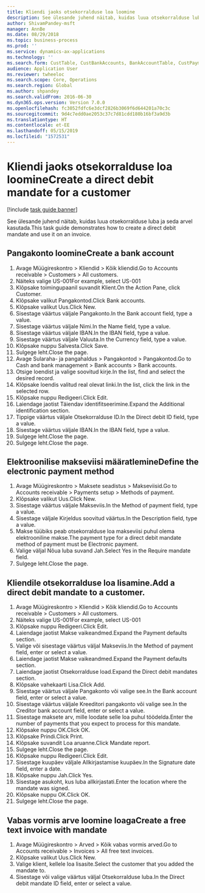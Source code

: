 ```yaml
---
title: Kliendi jaoks otsekorralduse loa loomine
description: See ülesande juhend näitab, kuidas luua otsekorralduse luba ja seda arvel kasutada.
author: ShivamPandey-msft
manager: AnnBe
ms.date: 08/29/2018
ms.topic: business-process
ms.prod: ''
ms.service: dynamics-ax-applications
ms.technology: ''
ms.search.form: CustTable, CustBankAccounts, BankAccountTable, CustPaymMode, CustDirectDebitMandate, BankAccountTableLookUp, SrsReportViewerForm,  LogisticsAddressCityLookup, CustFreeInvoice, CustTableLookup
audience: Application User
ms.reviewer: twheeloc
ms.search.scope: Core, Operations
ms.search.region: Global
ms.author: shpandey
ms.search.validFrom: 2016-06-30
ms.dyn365.ops.version: Version 7.0.0
ms.openlocfilehash: fc3052fdfc6e3dcf2826b3069f6d644201a70c3c
ms.sourcegitcommit: 9d4c7edd0ae2053c37c7d81cdd180b16bf3a9d3b
ms.translationtype: HT
ms.contentlocale: et-EE
ms.lasthandoff: 05/15/2019
ms.locfileid: "1572531"
---
```

# <a name="create-a-direct-debit-mandate-for-a-customer"></a><span data-ttu-id="fdd3f-103">Kliendi jaoks otsekorralduse loa loomine</span><span class="sxs-lookup"><span data-stu-id="fdd3f-103">Create a direct debit mandate for a customer</span></span>

[!include [task guide banner](../../includes/task-guide-banner.md)]

<span data-ttu-id="fdd3f-104">See ülesande juhend näitab, kuidas luua otsekorralduse luba ja seda arvel kasutada.</span><span class="sxs-lookup"><span data-stu-id="fdd3f-104">This task guide demonstrates how to create a direct debit mandate and use it on an invoice.</span></span>


## <a name="create-a-bank-account"></a><span data-ttu-id="fdd3f-105">Pangakonto loomine</span><span class="sxs-lookup"><span data-stu-id="fdd3f-105">Create a bank account</span></span>
1. <span data-ttu-id="fdd3f-106">Avage Müügireskontro > Kliendid > Kõik kliendid.</span><span class="sxs-lookup"><span data-stu-id="fdd3f-106">Go to Accounts receivable > Customers > All customers.</span></span>
2. <span data-ttu-id="fdd3f-107">Näiteks valige US-001</span><span class="sxs-lookup"><span data-stu-id="fdd3f-107">For example, select US-001</span></span>
3. <span data-ttu-id="fdd3f-108">Klõpsake toimingupaanil suvandit Klient.</span><span class="sxs-lookup"><span data-stu-id="fdd3f-108">On the Action Pane, click Customer.</span></span>
4. <span data-ttu-id="fdd3f-109">Klõpsake valikut Pangakontod.</span><span class="sxs-lookup"><span data-stu-id="fdd3f-109">Click Bank accounts.</span></span>
5. <span data-ttu-id="fdd3f-110">Klõpsake valikut Uus.</span><span class="sxs-lookup"><span data-stu-id="fdd3f-110">Click New.</span></span>
6. <span data-ttu-id="fdd3f-111">Sisestage väärtus väljale Pangakonto.</span><span class="sxs-lookup"><span data-stu-id="fdd3f-111">In the Bank account field, type a value.</span></span>
7. <span data-ttu-id="fdd3f-112">Sisestage väärtus väljale Nimi.</span><span class="sxs-lookup"><span data-stu-id="fdd3f-112">In the Name field, type a value.</span></span>
8. <span data-ttu-id="fdd3f-113">Sisestage väärtus väljale IBAN.</span><span class="sxs-lookup"><span data-stu-id="fdd3f-113">In the IBAN field, type a value.</span></span>
9. <span data-ttu-id="fdd3f-114">Sisestage väärtus väljale Valuuta.</span><span class="sxs-lookup"><span data-stu-id="fdd3f-114">In the Currency field, type a value.</span></span>
10. <span data-ttu-id="fdd3f-115">Klõpsake nuppu Salvesta.</span><span class="sxs-lookup"><span data-stu-id="fdd3f-115">Click Save.</span></span>
11. <span data-ttu-id="fdd3f-116">Sulgege leht.</span><span class="sxs-lookup"><span data-stu-id="fdd3f-116">Close the page.</span></span>
12. <span data-ttu-id="fdd3f-117">Avage Sularaha- ja pangahaldus > Pangakontod > Pangakontod.</span><span class="sxs-lookup"><span data-stu-id="fdd3f-117">Go to Cash and bank management > Bank accounts > Bank accounts.</span></span>
13. <span data-ttu-id="fdd3f-118">Otsige loendist ja valige soovitud kirje.</span><span class="sxs-lookup"><span data-stu-id="fdd3f-118">In the list, find and select the desired record.</span></span>
14. <span data-ttu-id="fdd3f-119">Klõpsake loendis valitud real olevat linki.</span><span class="sxs-lookup"><span data-stu-id="fdd3f-119">In the list, click the link in the selected row.</span></span>
15. <span data-ttu-id="fdd3f-120">Klõpsake nuppu Redigeeri.</span><span class="sxs-lookup"><span data-stu-id="fdd3f-120">Click Edit.</span></span>
16. <span data-ttu-id="fdd3f-121">Laiendage jaotist Täiendav identifitseerimine.</span><span class="sxs-lookup"><span data-stu-id="fdd3f-121">Expand the Additional identification section.</span></span>
17. <span data-ttu-id="fdd3f-122">Tippige väärtus väljale Otsekorralduse ID.</span><span class="sxs-lookup"><span data-stu-id="fdd3f-122">In the Direct debit ID field, type a value.</span></span>
18. <span data-ttu-id="fdd3f-123">Sisestage väärtus väljale IBAN.</span><span class="sxs-lookup"><span data-stu-id="fdd3f-123">In the IBAN field, type a value.</span></span>
19. <span data-ttu-id="fdd3f-124">Sulgege leht.</span><span class="sxs-lookup"><span data-stu-id="fdd3f-124">Close the page.</span></span>
20. <span data-ttu-id="fdd3f-125">Sulgege leht.</span><span class="sxs-lookup"><span data-stu-id="fdd3f-125">Close the page.</span></span>

## <a name="define-the-electronic-payment-method"></a><span data-ttu-id="fdd3f-126">Elektroonilise makseviisi määratlemine</span><span class="sxs-lookup"><span data-stu-id="fdd3f-126">Define the electronic payment method</span></span>
1. <span data-ttu-id="fdd3f-127">Avage Müügireskontro > Maksete seadistus > Makseviisid.</span><span class="sxs-lookup"><span data-stu-id="fdd3f-127">Go to Accounts receivable > Payments setup > Methods of payment.</span></span>
2. <span data-ttu-id="fdd3f-128">Klõpsake valikut Uus.</span><span class="sxs-lookup"><span data-stu-id="fdd3f-128">Click New.</span></span>
3. <span data-ttu-id="fdd3f-129">Sisestage väärtus väljale Makseviis.</span><span class="sxs-lookup"><span data-stu-id="fdd3f-129">In the Method of payment field, type a value.</span></span>
4. <span data-ttu-id="fdd3f-130">Sisestage väljale Kirjeldus soovitud väärtus.</span><span class="sxs-lookup"><span data-stu-id="fdd3f-130">In the Description field, type a value.</span></span>
5. <span data-ttu-id="fdd3f-131">Makse tüübiks peab otsekorralduse loa makseviisi puhul olema elektrooniline makse.</span><span class="sxs-lookup"><span data-stu-id="fdd3f-131">The payment type for a direct debit mandate method of payment must be Electronic payment.</span></span>
6. <span data-ttu-id="fdd3f-132">Valige väljal Nõua luba suvand Jah.</span><span class="sxs-lookup"><span data-stu-id="fdd3f-132">Select Yes in the Require mandate field.</span></span>
7. <span data-ttu-id="fdd3f-133">Sulgege leht.</span><span class="sxs-lookup"><span data-stu-id="fdd3f-133">Close the page.</span></span>

## <a name="add-a-direct-debit-mandate-to-a-customer"></a><span data-ttu-id="fdd3f-134">Kliendile otsekorralduse loa lisamine.</span><span class="sxs-lookup"><span data-stu-id="fdd3f-134">Add a direct debit mandate to a customer.</span></span>
1. <span data-ttu-id="fdd3f-135">Avage Müügireskontro > Kliendid > Kõik kliendid.</span><span class="sxs-lookup"><span data-stu-id="fdd3f-135">Go to Accounts receivable > Customers > All customers.</span></span>
2. <span data-ttu-id="fdd3f-136">Näiteks valige US-001</span><span class="sxs-lookup"><span data-stu-id="fdd3f-136">For example, select US-001</span></span>
3. <span data-ttu-id="fdd3f-137">Klõpsake nuppu Redigeeri.</span><span class="sxs-lookup"><span data-stu-id="fdd3f-137">Click Edit.</span></span>
4. <span data-ttu-id="fdd3f-138">Laiendage jaotist Makse vaikeandmed.</span><span class="sxs-lookup"><span data-stu-id="fdd3f-138">Expand the Payment defaults section.</span></span>
5. <span data-ttu-id="fdd3f-139">Valige või sisestage väärtus väljal Makseviis.</span><span class="sxs-lookup"><span data-stu-id="fdd3f-139">In the Method of payment field, enter or select a value.</span></span>
6. <span data-ttu-id="fdd3f-140">Laiendage jaotist Makse vaikeandmed.</span><span class="sxs-lookup"><span data-stu-id="fdd3f-140">Expand the Payment defaults section.</span></span>
7. <span data-ttu-id="fdd3f-141">Laiendage jaotist Otsekorralduse load.</span><span class="sxs-lookup"><span data-stu-id="fdd3f-141">Expand the Direct debit mandates section.</span></span>
8. <span data-ttu-id="fdd3f-142">Klõpsake vahekaarti Lisa.</span><span class="sxs-lookup"><span data-stu-id="fdd3f-142">Click Add.</span></span>
9. <span data-ttu-id="fdd3f-143">Sisestage väärtus väljale Pangakonto või valige see.</span><span class="sxs-lookup"><span data-stu-id="fdd3f-143">In the Bank account field, enter or select a value.</span></span>
10. <span data-ttu-id="fdd3f-144">Sisestage väärtus väljale Kreeditori pangakonto või valige see.</span><span class="sxs-lookup"><span data-stu-id="fdd3f-144">In the Creditor bank account field, enter or select a value.</span></span>
11. <span data-ttu-id="fdd3f-145">Sisestage maksete arv, mille loodate selle loa puhul töödelda.</span><span class="sxs-lookup"><span data-stu-id="fdd3f-145">Enter the number of payments that you expect to process for this mandate.</span></span>
12. <span data-ttu-id="fdd3f-146">Klõpsake nuppu OK.</span><span class="sxs-lookup"><span data-stu-id="fdd3f-146">Click OK.</span></span>
13. <span data-ttu-id="fdd3f-147">Klõpsake Prindi.</span><span class="sxs-lookup"><span data-stu-id="fdd3f-147">Click Print.</span></span>
14. <span data-ttu-id="fdd3f-148">Klõpsake suvandit Loa aruanne.</span><span class="sxs-lookup"><span data-stu-id="fdd3f-148">Click Mandate report.</span></span>
15. <span data-ttu-id="fdd3f-149">Sulgege leht.</span><span class="sxs-lookup"><span data-stu-id="fdd3f-149">Close the page.</span></span>
16. <span data-ttu-id="fdd3f-150">Klõpsake nuppu Redigeeri.</span><span class="sxs-lookup"><span data-stu-id="fdd3f-150">Click Edit.</span></span>
17. <span data-ttu-id="fdd3f-151">Sisestage kuupäev väljale Allkirjastamise kuupäev.</span><span class="sxs-lookup"><span data-stu-id="fdd3f-151">In the Signature date field, enter a date.</span></span>
18. <span data-ttu-id="fdd3f-152">Klõpsake nuppu Jah.</span><span class="sxs-lookup"><span data-stu-id="fdd3f-152">Click Yes.</span></span>
19. <span data-ttu-id="fdd3f-153">Sisestage asukoht, kus luba allkirjastati.</span><span class="sxs-lookup"><span data-stu-id="fdd3f-153">Enter the location where the mandate was signed.</span></span>
20. <span data-ttu-id="fdd3f-154">Klõpsake nuppu OK.</span><span class="sxs-lookup"><span data-stu-id="fdd3f-154">Click OK.</span></span>
21. <span data-ttu-id="fdd3f-155">Sulgege leht.</span><span class="sxs-lookup"><span data-stu-id="fdd3f-155">Close the page.</span></span>

## <a name="create-a-free-text-invoice-with-mandate"></a><span data-ttu-id="fdd3f-156">Vabas vormis arve loomine loaga</span><span class="sxs-lookup"><span data-stu-id="fdd3f-156">Create a free text invoice with mandate</span></span>
1. <span data-ttu-id="fdd3f-157">Avage Müügireskontro > Arved > Kõik vabas vormis arved.</span><span class="sxs-lookup"><span data-stu-id="fdd3f-157">Go to Accounts receivable > Invoices > All free text invoices.</span></span>
2. <span data-ttu-id="fdd3f-158">Klõpsake valikut Uus.</span><span class="sxs-lookup"><span data-stu-id="fdd3f-158">Click New.</span></span>
3. <span data-ttu-id="fdd3f-159">Valige klient, kellele loa lisasite.</span><span class="sxs-lookup"><span data-stu-id="fdd3f-159">Select the customer that you added the mandate to.</span></span>
4. <span data-ttu-id="fdd3f-160">Sisestage või valige väärtus väljal Otsekorralduse luba.</span><span class="sxs-lookup"><span data-stu-id="fdd3f-160">In the Direct debit mandate ID field, enter or select a value.</span></span>

